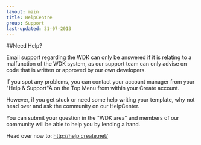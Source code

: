 ```yaml
---
layout: main
title: HelpCentre
group: Support
last-updated: 31-07-2013
---
```




##Need Help?

Email support regarding the WDK can only be answered if it is relating to a malfunction of the WDK system, as our support team can only advise on code that is written or approved by our own developers.

If you spot any problems, you can contact your account manager from your "Help & Support"Â  on the Top Menu from within your Create account.

However, if you get stuck or need some help writing your template, why not head over and ask the community on our HelpCenter.

You can submit your question in the "WDK area" and members of our community will be able to help you by lending a hand.

Head over now to: http://help.create.net/